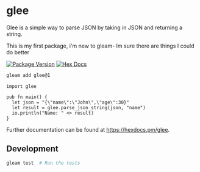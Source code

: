 # glee

Glee is a simple way to parse JSON by taking in JSON and
returning a string.

This is my first package, i'm new to gleam- Im sure there
are things I could do better

[![Package Version](https://img.shields.io/hexpm/v/glee)](https://hex.pm/packages/glee)
[![Hex Docs](https://img.shields.io/badge/hex-docs-ffaff3)](https://hexdocs.pm/glee/)

```sh
gleam add glee@1
```
```gleam
import glee

pub fn main() {
  let json = "{\"name\":\"John\",\"age\":30}"
  let result = glee.parse_json_string(json, "name")
  io.println("Name: " <> result)
}
```

Further documentation can be found at <https://hexdocs.pm/glee>.

## Development

```sh
gleam test  # Run the tests
```
